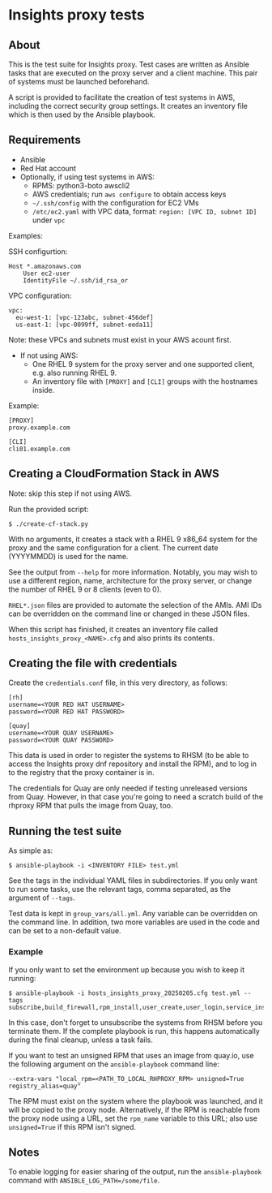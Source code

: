 # Insights proxy tests

## About
This is the test suite for Insights proxy. Test cases are written as Ansible tasks that are
executed on the proxy server and a client machine. This pair of systems must be launched
beforehand.

A script is provided to facilitate the creation of test systems in AWS, including the correct
security group settings. It creates an inventory file which is then used by the Ansible playbook.

## Requirements
* Ansible
* Red Hat account
* Optionally, if using test systems in AWS:
    * RPMS: python3-boto awscli2
    * AWS credentials; run `aws configure` to obtain access keys
    * `~/.ssh/config` with the configuration for EC2 VMs
    * `/etc/ec2.yaml` with VPC data, format: `region: [VPC ID, subnet ID]` under `vpc`

Examples:

SSH configurtion:

```
Host *.amazonaws.com
    User ec2-user
    IdentityFile ~/.ssh/id_rsa_or
```

VPC configuration:

```
vpc:
  eu-west-1: [vpc-123abc, subnet-456def]
  us-east-1: [vpc-0099ff, subnet-eeda11]
```

Note: these VPCs and subnets must exist in your AWS acount first.

* If not using AWS:
    * One RHEL 9 system for the proxy server and one supported client, e.g. also running RHEL 9.
    * An inventory file with `[PROXY]` and `[CLI]` groups with the hostnames inside.

Example:

```
[PROXY]
proxy.example.com

[CLI]
cli01.example.com
```

## Creating a CloudFormation Stack in AWS
Note: skip this step if not using AWS.

Run the provided script:

```
$ ./create-cf-stack.py
```

With no arguments, it creates a stack with a RHEL 9 x86\_64 system for the proxy and the same
configuration for a client. The current date (YYYYMMDD) is used for the name.

See the output from `--help` for more information. Notably, you may wish to use a different region,
name, architecture for the proxy server, or change the number of RHEL 9 or 8 clients (even to 0).

`RHEL*.json` files are provided to automate the selection of the AMIs. AMI IDs can be overridden
on the command line or changed in these JSON files.

When this script has finished, it creates an inventory file called
`hosts_insights_proxy_<NAME>.cfg` and also prints its contents.

## Creating the file with credentials
Create the `credentials.conf` file, in this very directory, as follows:

```
[rh]
username=<YOUR RED HAT USERNAME>
password=<YOUR RED HAT PASSWORD>

[quay]
username=<YOUR QUAY USERNAME>
password=<YOUR QUAY PASSWORD>
```

This data is used in order to register the systems to RHSM (to be able to access the Insights proxy
dnf repository and install the RPM), and to log in to the registry that the proxy container is in.

The credentials for Quay are only needed if testing unreleased versions from Quay. However, in that
case you're going to need a scratch build of the rhproxy RPM that pulls the image from Quay, too.

## Running the test suite
As simple as:

```
$ ansible-playbook -i <INVENTORY FILE> test.yml
```

See the tags in the individual YAML files in subdirectories. If you only want to run some tasks,
use the relevant tags, comma separated, as the argument of `--tags`.

Test data is kept in `group_vars/all.yml`.
Any variable can be overridden on the command line.
In addition, two more variables are used in the code and can be set to a non-default value.

### Example

If you only want to set the environment up because you wish to keep it running:

```
$ ansible-playbook -i hosts_insights_proxy_20250205.cfg test.yml --tags subscribe,build_firewall,rpm_install,user_create,user_login,service_install,service_start,service_status,fetch_helper,run_helper
```

In this case, don't forget to unsubscribe the systems from RHSM before you terminate them. If the
complete playbook is run, this happens automatically during the final cleanup, unless a task fails.

If you want to test an unsigned RPM that uses an image from quay.io, use the following argument
on the `ansible-playbook` command line:

```
--extra-vars "local_rpm=<PATH_TO_LOCAL_RHPROXY_RPM> unsigned=True registry_alias=quay"
```

The RPM must exist on the system where the playbook was launched, and it will be copied to the
proxy node. Alternatively, if the RPM is reachable from the proxy node using a URL, set the
`rpm_name` variable to this URL; also use `unsigned=True` if this RPM isn't signed.

## Notes
To enable logging for easier sharing of the output, run the `ansible-playbook` command with
`ANSIBLE_LOG_PATH=/some/file`.
